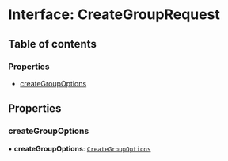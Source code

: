 # Interface: CreateGroupRequest

## Table of contents

### Properties

- [createGroupOptions](CreateGroupRequest.md#creategroupoptions)

## Properties

### createGroupOptions

• **createGroupOptions**: [`CreateGroupOptions`](CreateGroupOptions.md)
